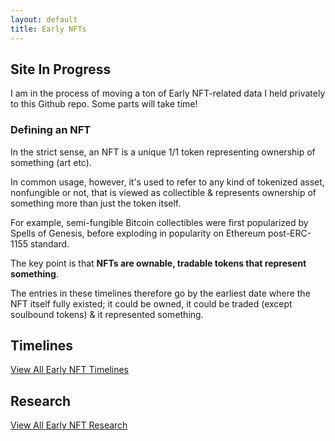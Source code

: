 ```yaml
---
layout: default
title: Early NFTs
---
```


## Site In Progress

I am in the process of moving a ton of Early NFT-related data I held privately to this Github repo. Some parts will take time!

### Defining an NFT

In the strict sense, an NFT is a unique 1/1 token representing ownership of something (art etc).

In common usage, however, it's used to refer to any kind of tokenized asset, nonfungible or not, that is viewed as collectible & represents ownership of something more than just the token itself.

For example, semi-fungible Bitcoin collectibles were first popularized by Spells of Genesis, before exploding in popularity on Ethereum post-ERC-1155 standard.

The key point is that **NFTs are ownable, tradable tokens that represent something**.

The entries in these timelines therefore go by the earliest date where the NFT itself fully existed; it could be owned, it could be traded (except soulbound tokens) & it represented something.

## Timelines

[View All Early NFT Timelines](./timelines/)

## Research

[View All Early NFT Research](./research/)
